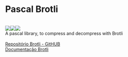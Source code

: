 # Pascal Brotli
<br/>
<a href=".\READMEPT.md"><img src="https://img.shields.io/badge/Traduzir-PT--BR-blue" /></a><a href=".\READMEES.md"><img src="https://img.shields.io/badge/Traducir-ES--ES-blue" /></a><a href=".\README.md"><img src="https://img.shields.io/badge/Translate-EN--US-blue" /></a>
<br/>
A pascal library, to compress and decompress with Brotli
<br/><br/>
<a href="https://github.com/google/brotli/tree/master">Repositório Brotli - GitHUB</a><br/>
<a href="https://www.brotli.org">Documentação Brotli</a>